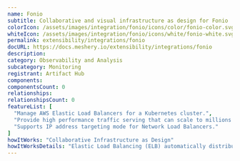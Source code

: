 ```yaml
---
name: Fonio
subtitle: Collaborative and visual infrastructure as design for Fonio
colorIcon: /assets/images/integration/fonio/icons/color/fonio-color.svg
whiteIcon: /assets/images/integration/fonio/icons/white/fonio-white.svg
permalink: extensibility/integrations/fonio
docURL: https://docs.meshery.io/extensibility/integrations/fonio
description: 
category: Observability and Analysis
subcategory: Monitoring
registrant: Artifact Hub
components: 
componentsCount: 0
relationships: 
relationshipsCount: 0
featureList: [
  "Manage AWS Elastic Load Balancers for a Kubernetes cluster.",
  "Provide high performance traffic serving that can scale to millions of requests per second.",
  "Supports IP address targeting mode for Network Load Balancers."
]
howItWorks: "Collaborative Infrastructure as Design"
howItWorksDetails: "Elastic Load Balancing (ELB) automatically distributes incoming application traffic across multiple targets and virtual appliances in one or more Availability Zones (AZs)."
---
```

